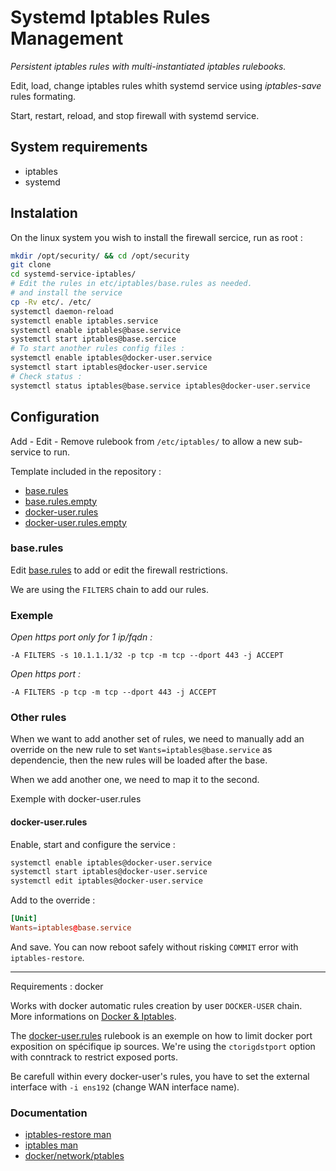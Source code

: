 # Systemd Iptables Rules Management

*Persistent iptables rules with multi-instantiated iptables rulebooks.*

Edit, load, change iptables rules whith systemd service using _iptables-save_ rules formating.

Start, restart, reload, and stop firewall with systemd service.

## System requirements

*  iptables
*  systemd

## Instalation
On the linux system you wish to install the firewall sercice, run as root : 

```bash
mkdir /opt/security/ && cd /opt/security
git clone 
cd systemd-service-iptables/
# Edit the rules in etc/iptables/base.rules as needed.
# and install the service
cp -Rv etc/. /etc/
systemctl daemon-reload
systemctl enable iptables.service
systemctl enable iptables@base.service
systemctl start iptables@base.sercice
# To start another rules config files : 
systemctl enable iptables@docker-user.service
systemctl start iptables@docker-user.service
# Check status :
systemctl status iptables@base.service iptables@docker-user.service

```

## Configuration

Add - Edit - Remove rulebook from `/etc/iptables/` to allow a new sub-service to run.

Template included in the repository : 

  - [base.rules](etc/iptables/base.rules.empty)
  - [base.rules.empty](etc/iptables/base.rules)
  - [docker-user.rules](etc/iptables/docker-user.rules)
  - [docker-user.rules.empty](etc/iptables/docker-user.rules.empty)

### base.rules

Edit [base.rules](etc/iptables/base.rules) to add or edit the firewall restrictions.

We are using the `FILTERS` chain to add our rules.

### Exemple

_Open https port only for 1 ip/fqdn :_

    -A FILTERS -s 10.1.1.1/32 -p tcp -m tcp --dport 443 -j ACCEPT

_Open https port :_

    -A FILTERS -p tcp -m tcp --dport 443 -j ACCEPT

### Other rules

When we want to add another set of rules, we need to manually add an override on the new rule to set `Wants=iptables@base.service` as dependencie, then the new rules will be loaded after the base.

When we add another one, we need to map it to the second.

Exemple with docker-user.rules

#### docker-user.rules

Enable, start and configure the service :

```bash
systemctl enable iptables@docker-user.service
systemctl start iptables@docker-user.service
systemctl edit iptables@docker-user.service
```

Add to the override :

```conf
[Unit]
Wants=iptables@base.service
```

And save. You can now reboot safely without risking `COMMIT` error with `iptables-restore`.

------------------------------

Requirements : docker

Works with docker automatic rules creation by user `DOCKER-USER` chain. More informations on [Docker & Iptables](https://docs.docker.com/network/iptables/).

The [docker-user.rules](etc/iptables/docker-user.rules) rulebook is an exemple on how to limit docker port exposition on spécifique ip sources. We're using the `ctorigdstport` option with conntrack to restrict exposed ports.

Be carefull within every docker-user's rules, you have to set the external interface with `-i ens192` (change WAN interface name).

### Documentation

*  [iptables-restore man](http://manpages.ubuntu.com/manpages/bionic/man8/iptables-restore.8.html)
*  [iptables man](http://manpages.ubuntu.com/manpages/bionic/man8/iptables.8.html)
*  [docker/network/ptables](https://docs.docker.com/network/iptables/)
